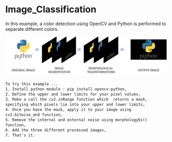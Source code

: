 # Image_Classification
In this example, a color detection using OpenCV and Python is performed to separate different colors.

<p align="center">
  <img src="https://github.com/SaysWis/Image_Classification/blob/main/Image_classification.jpg">
</p>

```
To try this example ...
1. Install python module : pip install opencv-python,
2. Define the upper and lower limits for your pixel values,
3. Make a call the cv2.inRange function which  returns a mask, specifying which pixels lie into your upper and lower limits,
4. Once you have the mask, apply it to your image using cv2.bitwise_and function,
5. Remove the internal and external noise using morphologyEx() function,
6. Add the three different processed images,
7. That's it.
```
